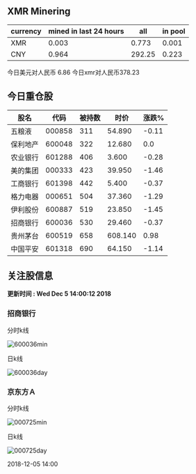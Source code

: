 ## XMR Minering

|currency|mined in last 24 hours|all|in pool|
|---|---|---|---|
|XMR|0.003|0.773|0.001|
|CNY|0.964|292.25|0.223|

今日美元对人民币 6.86	今日xmr对人民币378.23


## 今日重仓股 

|股名|代码|被持数|时价|涨跌%|
|---|---|---|---|---|
|五粮液|000858|311|54.890|-0.11|
|保利地产|600048|322|12.680|0.0|
|农业银行|601288|406|3.600|-0.28|
|美的集团|000333|423|39.950|-1.46|
|工商银行|601398|442|5.400|-0.37|
|格力电器|000651|504|37.360|-1.29|
|伊利股份|600887|519|23.850|-1.45|
|招商银行|600036|530|29.460|-0.37|
|贵州茅台|600519|658|608.140|0.98|
|中国平安|601318|690|64.150|-1.14|

## 关注股信息
**更新时间 : Wed Dec  5 14:00:12 2018**
### 招商银行 
分时k线

![600036min](http://image.sinajs.cn/newchart/min/n/sh600036.gif)

日k线

![600036day](http://image.sinajs.cn/newchart/daily/n/sh600036.gif)

### 京东方Ａ 
分时k线

![000725min](http://image.sinajs.cn/newchart/min/n/sz000725.gif)

日k线

![000725day](http://image.sinajs.cn/newchart/daily/n/sz000725.gif)

2018-12-05 14:00